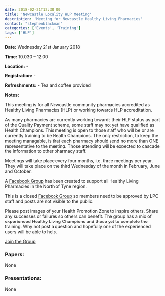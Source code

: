 ```yaml
---
date: 2018-02-21T12:30:00
title: 'Newcastle Locality HLP Meeting'
description: 'Meeting for Newcastle Healthy Living Pharmacies'
contact: "stephenblackman"
categories: ['Events', 'Training']
tags: ['HLP']
---
```


**Date:**  Wednesday 21st January 2018  

**Time:**  10.030 – 12.00  

**Location:**  -  

**Registration:**  -  

**Refreshments:**  -  Tea and coffee provided

**Notes:**  

This meeting is for all Newcastle community pharmacies accredited as Healthy Living Pharmacies (HLP) or working towards HLP accreditation.  

As many pharmacies are currently working towards their HLP status as part of the Quality Payment scheme, some staff may not yet have qualified as Health Champions. This meeting is open to those staff who will be or are currently training to be Health Champions. The only restriction, to keep the meeting managable, is that each pharmacy should send no more than ONE representative to the meeting. Those attending will be expected to cascade the information to other pharmacy staff.  

Meetings will take place every four months, i.e. three meetings per year. They will take place on the third Wednesday of the month in February, June and October.  

A [Facebook Group](https://www.facebook.com/groups/NOTHLPS/) has been created to support
all Healthy Living Pharmacies in the North of Tyne region.  

This is a closed [Facebook Group](https://www.facebook.com/groups/NOTHLPS/) so members need 
to be approved by LPC staff and posts are not visible to the public.  

Please post images of your Health Promotion Zone to inspire others.  Share any successes or failures 
so others can benefit.  The group has a mix of experienced Healthy Living Champions and those yet to
complete the training.  Why not post a question and hopefully one of the experienced users will be able to help.  

[Join the Group](https://www.facebook.com/groups/NOTHLPS/)

### Papers:

None

### Presentations:

None
